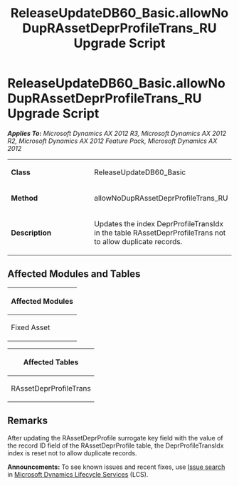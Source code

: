 ﻿---
title: ReleaseUpdateDB60_Basic.allowNoDupRAssetDeprProfileTrans_RU Upgrade Script
TOCTitle: ReleaseUpdateDB60_Basic.allowNoDupRAssetDeprProfileTrans_RU Upgrade Script
ms:assetid: 9d942324-15e7-e8d0-b912-5ba807c9d671
ms:mtpsurl: https://msdn.microsoft.com/en-us/library/JJ736629(v=AX.60)
ms:contentKeyID: 49710070
ms.date: 05/18/2015
mtps_version: v=AX.60
---

# ReleaseUpdateDB60\_Basic.allowNoDupRAssetDeprProfileTrans\_RU Upgrade Script 


_**Applies To:** Microsoft Dynamics AX 2012 R3, Microsoft Dynamics AX 2012 R2, Microsoft Dynamics AX 2012 Feature Pack, Microsoft Dynamics AX 2012_

<table>
<colgroup>
<col style="width: 50%" />
<col style="width: 50%" />
</colgroup>
<tbody>
<tr class="odd">
<td><p><strong>Class</strong></p></td>
<td><p>ReleaseUpdateDB60_Basic</p></td>
</tr>
<tr class="even">
<td><p><strong>Method</strong></p></td>
<td><p>allowNoDupRAssetDeprProfileTrans_RU</p></td>
</tr>
<tr class="odd">
<td><p><strong>Description</strong></p></td>
<td><p>Updates the index DeprProfileTransIdx in the table RAssetDeprProfileTrans not to allow duplicate records.</p></td>
</tr>
</tbody>
</table>


## Affected Modules and Tables

<table>
<colgroup>
<col style="width: 100%" />
</colgroup>
<thead>
<tr class="header">
<th><p>Affected Modules</p></th>
</tr>
</thead>
<tbody>
<tr class="odd">
<td><p>Fixed Asset</p></td>
</tr>
</tbody>
</table>


<table>
<colgroup>
<col style="width: 100%" />
</colgroup>
<thead>
<tr class="header">
<th><p>Affected Tables</p></th>
</tr>
</thead>
<tbody>
<tr class="odd">
<td><p>RAssetDeprProfileTrans</p></td>
</tr>
</tbody>
</table>


## Remarks

After updating the RAssetDeprProfile surrogate key field with the value of the record ID field of the RAssetDeprProfile table, the DeprProfileTransIdx index is reset not to allow duplicate records.

  
**Announcements:** To see known issues and recent fixes, use [Issue search](http://go.microsoft.com/fwlink/?linkid=389258) in [Microsoft Dynamics Lifecycle Services](http://go.microsoft.com/fwlink/?linkid=306505) (LCS).

